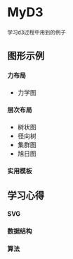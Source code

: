 # MyD3
	学习d3过程中用到的例子
## 图形示例    
  #### 力布局 
  * 力学图
  #### 层次布局
  * 树状图
  * 径向树
  * 集群图
  * 旭日图
  #### 实用模板

  ## 学习心得
  #### SVG
  #### 数据结构
  #### 算法
	
	
	
